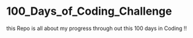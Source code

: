 # 100_Days_of_Coding_Challenge
this Repo is all about my progress through out this 100 days in Coding !!
